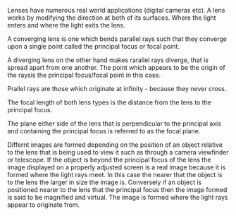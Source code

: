 Lenses have numerous real world applications (digital cameras etc). A lens works by modifying the direction at both of its surfaces. Where the light enters and where the light exits the lens.

A converging lens is one which bends parallel rays such that they converge upon a single point called the principal focus or focal point.

A diverging lens on the other hand makes rarallel rays diverge, that is spread apart from one another. The point which appears to be the origin of the raysis the principal focus/focal point in this case.

Prallel rays are those which originate at infinity - because they never cross.

The focal length of both lens types is the distance from the lens to the principal focus.

The plane either side of the lens that is perpendicular to the principal axis and containing the principal focus is referred to as the focal plane.

Differnt images are formed depending on the position of an object relative to the lens that is being used to view it such as through a camera viewfinder or telescope. If the object is beyond the principal focus of the lens the image displayed on a properly adjusted screen is a real image because it is formed where the light rays meet. In this case the nearer that the object is to the lens the larger in size the image is. Conversely if an object is positioned nearer to the lens that the principal focus then the image formed is said to be magnified and virtual. The image is formed where the light rays appear to originate from.